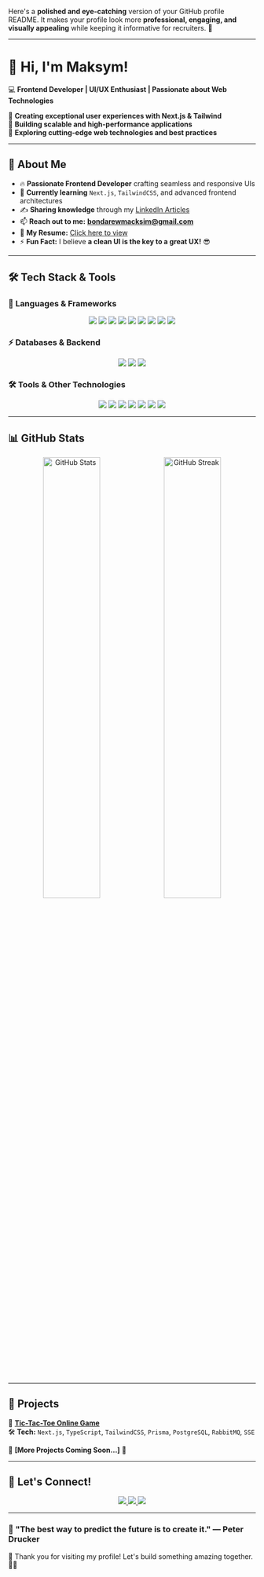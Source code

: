 Here's a **polished and eye-catching** version of your GitHub profile README. It makes your profile look more **professional, engaging, and visually appealing** while keeping it informative for recruiters. 🚀  

---

# 👋 Hi, I'm Maksym!  
💻 **Frontend Developer | UI/UX Enthusiast | Passionate about Web Technologies**  

🔹 **Creating exceptional user experiences with Next.js & Tailwind**  
🔹 **Building scalable and high-performance applications**  
🔹 **Exploring cutting-edge web technologies and best practices**  

---

## 🚀 **About Me**
- 🔥 **Passionate Frontend Developer** crafting seamless and responsive UIs  
- 🌱 **Currently learning** `Next.js`, `TailwindCSS`, and advanced frontend architectures  
- ✍️ **Sharing knowledge** through my [LinkedIn Articles](https://www.linkedin.com/in/maxim-bondarew/)  
- 📫 **Reach out to me:** **bondarewmacksim@gmail.com**  
- 📄 **My Resume:** [Click here to view](https://fex.net/uk/s/dccb95z)  
- ⚡ **Fun Fact:** I believe **a clean UI is the key to a great UX!** 😎  

---

## 🛠 **Tech Stack & Tools**
### 🔹 **Languages & Frameworks**
<p align="center">
  <img src="https://img.shields.io/badge/HTML5-%23E34F26.svg?style=for-the-badge&logo=html5&logoColor=white"/>
  <img src="https://img.shields.io/badge/CSS3-%231572B6.svg?style=for-the-badge&logo=css3&logoColor=white"/>
  <img src="https://img.shields.io/badge/JavaScript-%23F7DF1E.svg?style=for-the-badge&logo=javascript&logoColor=black"/>
  <img src="https://img.shields.io/badge/TypeScript-%233178C6.svg?style=for-the-badge&logo=typescript&logoColor=white"/>
  <img src="https://img.shields.io/badge/React-%2361DAFB.svg?style=for-the-badge&logo=react&logoColor=black"/>
  <img src="https://img.shields.io/badge/Next.js-%23000000.svg?style=for-the-badge&logo=next.js&logoColor=white"/>
  <img src="https://img.shields.io/badge/Node.js-%23339933.svg?style=for-the-badge&logo=node.js&logoColor=white"/>
  <img src="https://img.shields.io/badge/TailwindCSS-%2306B6D4.svg?style=for-the-badge&logo=tailwindcss&logoColor=white"/>
  <img src="https://img.shields.io/badge/Sass-%23CC6699.svg?style=for-the-badge&logo=sass&logoColor=white"/>
</p>

### ⚡ **Databases & Backend**
<p align="center">
  <img src="https://img.shields.io/badge/PostgreSQL-%23316192.svg?style=for-the-badge&logo=postgresql&logoColor=white"/>
  <img src="https://img.shields.io/badge/Prisma-%232D3748.svg?style=for-the-badge&logo=prisma&logoColor=white"/>
  <img src="https://img.shields.io/badge/Firebase-%23FFCA28.svg?style=for-the-badge&logo=firebase&logoColor=black"/>
</p>

### 🛠 **Tools & Other Technologies**
<p align="center">
  <img src="https://img.shields.io/badge/Git-%23F05032.svg?style=for-the-badge&logo=git&logoColor=white"/>
  <img src="https://img.shields.io/badge/GitHub-%23181717.svg?style=for-the-badge&logo=github&logoColor=white"/>
  <img src="https://img.shields.io/badge/Vercel-%23000000.svg?style=for-the-badge&logo=vercel&logoColor=white"/>
  <img src="https://img.shields.io/badge/Figma-%23F24E1E.svg?style=for-the-badge&logo=figma&logoColor=white"/>
  <img src="https://img.shields.io/badge/Postman-%23FF6C37.svg?style=for-the-badge&logo=postman&logoColor=white"/>
  <img src="https://img.shields.io/badge/Linux-%23FCC624.svg?style=for-the-badge&logo=linux&logoColor=black"/>
  <img src="https://img.shields.io/badge/Bash-%234EAA25.svg?style=for-the-badge&logo=gnu-bash&logoColor=white"/>
</p>

---

## 📊 **GitHub Stats**
<p align="center">
  <img src="https://github-readme-stats.vercel.app/api?username=MacksimBondarew&show_icons=true&theme=radical" width="48%" alt="GitHub Stats">
  <img src="https://github-readme-streak-stats.herokuapp.com/?user=MacksimBondarew&theme=radical" width="48%" alt="GitHub Streak">
</p>

---

## 🎯 **Projects**
🔹 **[Tic-Tac-Toe Online Game](https://tik-tak-toe-macksimbondarews-projects.vercel.app)**  
🛠 **Tech:** `Next.js`, `TypeScript`, `TailwindCSS`, `Prisma`, `PostgreSQL`, `RabbitMQ`, `SSE`  

🔹 **[More Projects Coming Soon...]** 🚀  

---

## 🤝 **Let's Connect!**
<p align="center">
  <a href="https://www.linkedin.com/in/maxim-bondarew/">
    <img src="https://img.shields.io/badge/LinkedIn-%230077B5.svg?style=for-the-badge&logo=linkedin&logoColor=white"/>
  </a>
  <a href="mailto:bondarewmacksim@gmail.com">
    <img src="https://img.shields.io/badge/Gmail-%23D14836.svg?style=for-the-badge&logo=gmail&logoColor=white"/>
  </a>
  <a href="https://github.com/MacksimBondarew">
    <img src="https://img.shields.io/badge/GitHub-%23181717.svg?style=for-the-badge&logo=github&logoColor=white"/>
  </a>
</p>

---

### 🚀 **"The best way to predict the future is to create it."** — Peter Drucker  

💙 Thank you for visiting my profile! Let's build something amazing together. 🚀✨  
